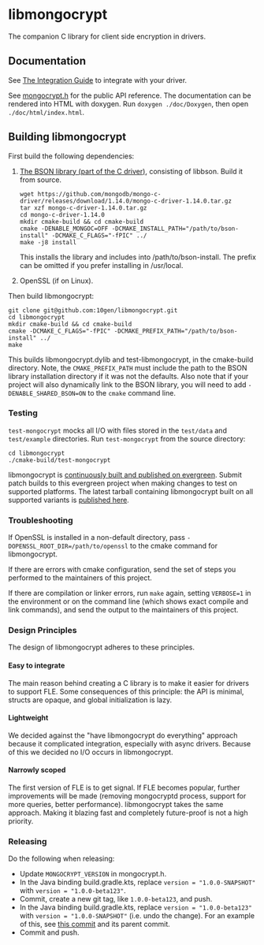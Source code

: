 # libmongocrypt #
The companion C library for client side encryption in drivers.

## Documentation ##
See [The Integration Guide](integrating.md) to integrate with your driver.

See [mongocrypt.h](src/mongocrypt.h) for the public API reference.
The documentation can be rendered into HTML with doxygen. Run `doxygen ./doc/Doxygen`, then open `./doc/html/index.html`.

## Building libmongocrypt ##

First build the following dependencies:

1. [The BSON library (part of the C driver)](https://github.com/mongodb/mongo-c-driver), consisting of libbson. Build it from source.
   ```
   wget https://github.com/mongodb/mongo-c-driver/releases/download/1.14.0/mongo-c-driver-1.14.0.tar.gz
   tar xzf mongo-c-driver-1.14.0.tar.gz
   cd mongo-c-driver-1.14.0
   mkdir cmake-build && cd cmake-build
   cmake -DENABLE_MONGOC=OFF -DCMAKE_INSTALL_PATH="/path/to/bson-install" -DCMAKE_C_FLAGS="-fPIC" ../
   make -j8 install
   ```
   This installs the library and includes into /path/to/bson-install. The prefix can be omitted if you prefer installing in /usr/local.
   
2. OpenSSL (if on Linux).

Then build libmongocrypt:

```
git clone git@github.com:10gen/libmongocrypt.git
cd libmongocrypt
mkdir cmake-build && cd cmake-build
cmake -DCMAKE_C_FLAGS="-fPIC" -DCMAKE_PREFIX_PATH="/path/to/bson-install" ../
make
```

This builds libmongocrypt.dylib and test-libmongocrypt, in the cmake-build directory. Note, the `CMAKE_PREFIX_PATH` must include the path to the BSON library installation directory if it was not the defaults.  Also note that if your project will also dynamically link to the BSON library, you will need to add `-DENABLE_SHARED_BSON=ON` to the `cmake` command line.

### Testing ###
`test-mongocrypt` mocks all I/O with files stored in the `test/data` and `test/example` directories. Run `test-mongocrypt` from the source directory:

```
cd libmongocrypt
./cmake-build/test-mongocrypt
```

libmongocrypt is [continuously built and published on evergreen](https://evergreen.mongodb.com/waterfall/libmongocrypt). Submit patch builds to this evergreen project when making changes to test on supported platforms.
The latest tarball containing libmongocrypt built on all supported variants is [published here](https://s3.amazonaws.com/mciuploads/libmongocrypt/all/master/latest/libmongocrypt-all.tar.gz).

### Troubleshooting ###
If OpenSSL is installed in a non-default directory, pass `-DOPENSSL_ROOT_DIR=/path/to/openssl` to the cmake command for libmongocrypt. 

If there are errors with cmake configuration, send the set of steps you performed to the maintainers of this project.

If there are compilation or linker errors, run `make` again, setting `VERBOSE=1` in the environment or on the command line (which shows exact compile and link commands), and send the output to the maintainers of this project.

### Design Principles ###
The design of libmongocrypt adheres to these principles.

#### Easy to integrate ####
The main reason behind creating a C library is to make it easier for drivers to support FLE. Some consequences of this principle: the API is minimal, structs are opaque, and global initialization is lazy.

#### Lightweight ####
We decided against the "have libmongocrypt do everything" approach because it complicated integration, especially with async drivers. Because of this we decided no I/O occurs in libmongocrypt.

#### Narrowly scoped ####
The first version of FLE is to get signal. If FLE becomes popular, further improvements will be made (removing mongocryptd process, support for more queries, better performance). libmongocrypt takes the same approach. Making it blazing fast and completely future-proof is not a high priority.

### Releasing ###
Do the following when releasing:
- Update `MONGOCRYPT_VERSION` in mongocrypt.h.
- In the Java binding build.gradle.kts, replace `version = "1.0.0-SNAPSHOT"` with `version = "1.0.0-beta123"`.
- Commit, create a new git tag, like `1.0.0-beta123`, and push.
- In the Java binding build.gradle.kts, replace `version = "1.0.0-beta123"` with `version = "1.0.0-SNAPSHOT"` (i.e. undo the change). For an example of this, see [this commit](https://github.com/mongodb/libmongocrypt/commit/2336123fbc1f4f5894f49df5e6320040987bb0d3) and its parent commit.
- Commit and push.
